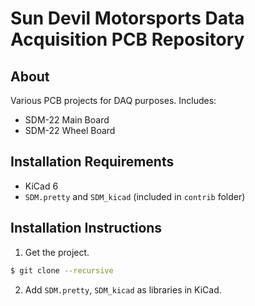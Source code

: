 # Sun Devil Motorsports Data Acquisition PCB Repository
## About
Various PCB projects for DAQ purposes. Includes:
- SDM-22 Main Board
- SDM-22 Wheel Board
## Installation Requirements
- KiCad 6
- `SDM.pretty` and `SDM_kicad` (included in `contrib` folder)
## Installation Instructions
1. Get the project.
```bash
$ git clone --recursive
```
2. Add `SDM.pretty`, `SDM_kicad` as libraries in KiCad.
